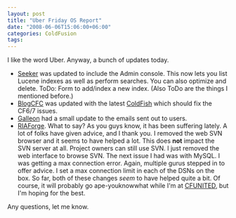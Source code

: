 ```yaml
---
layout: post
title: "Uber Friday OS Report"
date: "2008-06-06T15:06:00+06:00"
categories: ColdFusion 
tags: 
---
```


I like the word Uber. Anyway, a bunch of updates today.

<ul>
<li><a href="http://seeker.riaforge.org">Seeker</a> was updated to include the Admin console. This now lets you list Lucene indexes as well as perform searches. You can also optimize and delete. ToDo: Form to add/index a new index. (Also ToDo are the things I mentioned before.)
<li><a href="http://blogcfc.riaforge.org">BlogCFC</a> was updated with the latest <a href="http://coldfish.riaforge.org">ColdFish</a> which should fix the CF6/7 issues. 
<li><a href="http://galleon.riaforge.org">Galleon</a> had a small update to the emails sent out to users.
<li><a href="http://www.riaforge.org">RIAForge</a>. What to say? As you guys know, it has been suffering lately. A lot of folks have given advice, and I thank you. I removed the web SVN browser and it seems to have helped a lot. This does <b>not</b> impact the SVN server at all. Project owners can still use SVN. I just removed the web interface to browse SVN. The next issue I had was with MySQL. I was getting a max connection error. Again, multiple gurus stepped in to offer advice. I set a max connection limit in each of the DSNs on the box. So far, both of these changes <i>seem</i> to have helped quite a bit. Of course, it will probably go ape-youknowwhat while I'm at <a href="http://www.cfunited.com">CFUNITED</a>, but I'm hoping for the best.
</ul>

Any questions, let me know.